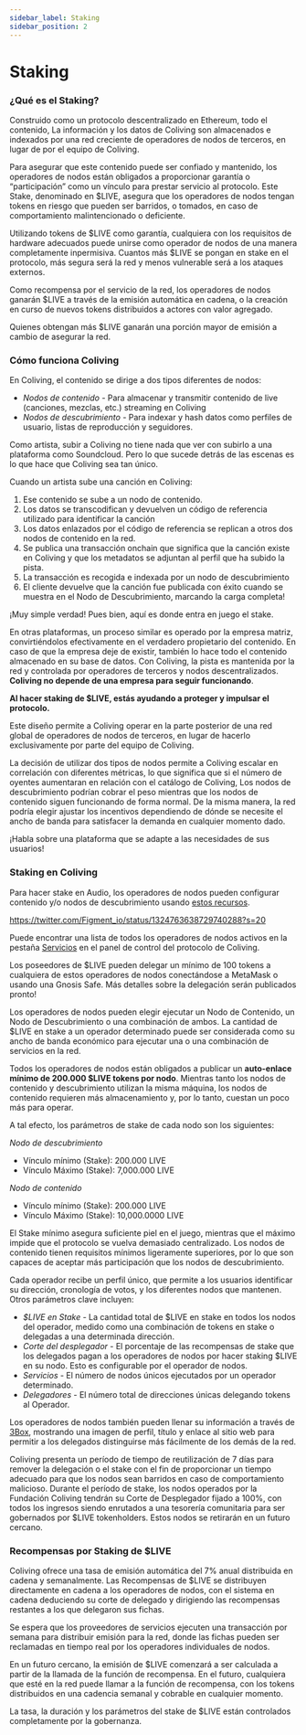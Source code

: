 ```yaml
---
sidebar_label: Staking
sidebar_position: 2
---
```


# Staking

### ¿Qué es el Staking?

Construido como un protocolo descentralizado en Ethereum, todo el contenido, La información y los datos de Coliving son almacenados e indexados por una red creciente de operadores de nodos de terceros, en lugar de por el equipo de Coliving.

Para asegurar que este contenido puede ser confiado y mantenido, los operadores de nodos están obligados a proporcionar garantía o “participación” como un vínculo para prestar servicio al protocolo. Este Stake, denominado en $LIVE, asegura que los operadores de nodos tengan tokens en riesgo que pueden ser barridos, o tomados, en caso de comportamiento malintencionado o deficiente.

Utilizando tokens de $LIVE como garantía, cualquiera con los requisitos de hardware adecuados puede unirse como operador de nodos de una manera completamente inpermisiva. Cuantos más $LIVE se pongan en stake en el protocolo, más segura será la red y menos vulnerable será a los ataques externos.

Como recompensa por el servicio de la red, los operadores de nodos ganarán $LIVE a través de la emisión automática en cadena, o la creación en curso de nuevos tokens distribuidos a actores con valor agregado.

Quienes obtengan más $LIVE ganarán una porción mayor de emisión a cambio de asegurar la red.

### Cómo funciona Coliving

En Coliving, el contenido se dirige a dos tipos diferentes de nodos:

* _Nodos de contenido_ - Para almacenar y transmitir contenido de live \(canciones, mezclas, etc.\) streaming en Coliving
* _Nodos de descubrimiento_ - Para indexar y hash datos como perfiles de usuario, listas de reproducción y seguidores.

Como artista, subir a Coliving no tiene nada que ver con subirlo a una plataforma como Soundcloud. Pero lo que sucede detrás de las escenas es lo que hace que Coliving sea tan único.

Cuando un artista sube una canción en Coliving:

1. Ese contenido se sube a un nodo de contenido.
2. Los datos se transcodifican y devuelven un código de referencia utilizado para identificar la canción
3. Los datos enlazados por el código de referencia se replican a otros dos nodos de contenido en la red.
4. Se publica una transacción onchain que significa que la canción existe en Coliving y que los metadatos se adjuntan al perfil que ha subido la pista.
5. La transacción es recogida e indexada por un nodo de descubrimiento
6. El cliente devuelve que la canción fue publicada con éxito cuando se muestra en el Nodo de Descubrimiento, marcando la carga completa!

¡Muy simple verdad! Pues bien, aquí es donde entra en juego el stake.

En otras plataformas, un proceso similar es operado por la empresa matriz, convirtiéndolos efectivamente en el verdadero propietario del contenido. En caso de que la empresa deje de existir, también lo hace todo el contenido almacenado en su base de datos. Con Coliving, la pista es mantenida por la red y controlada por operadores de terceros y nodos descentralizados. **Coliving no depende de una empresa para seguir funcionando**.

**Al hacer staking de $LIVE, estás ayudando a proteger y impulsar el protocolo.**

Este diseño permite a Coliving operar en la parte posterior de una red global de operadores de nodos de terceros, en lugar de hacerlo exclusivamente por parte del equipo de Coliving.

La decisión de utilizar dos tipos de nodos permite a Coliving escalar en correlación con diferentes métricas, lo que significa que si el número de oyentes aumentaran en relación con el catálogo de Coliving, Los nodos de descubrimiento podrían cobrar el peso mientras que los nodos de contenido siguen funcionando de forma normal. De la misma manera, la red podría elegir ajustar los incentivos dependiendo de dónde se necesite el ancho de banda para satisfacer la demanda en cualquier momento dado.

¡Habla sobre una plataforma que se adapte a las necesidades de sus usuarios!

### **Staking en Coliving**

Para hacer stake en Audio, los operadores de nodos pueden configurar contenido y/o nodos de descubrimiento usando [estos recursos](https://github.com/dgc-network/-protocol/wiki/Staking-Resources).

https://twitter.com/Figment_io/status/1324763638729740288?s=20

Puede encontrar una lista de todos los operadores de nodos activos en la pestaña [Servicios](https://dashboard..org/services) en el panel de control del protocolo de Coliving.

Los poseedores de $LIVE pueden delegar un mínimo de 100 tokens a cualquiera de estos operadores de nodos conectándose a MetaMask o usando una Gnosis Safe. Más detalles sobre la delegación serán publicados pronto!

Los operadores de nodos pueden elegir ejecutar un Nodo de Contenido, un Nodo de Descubrimiento o una combinación de ambos. La cantidad de $LIVE en stake a un operador determinado puede ser considerada como su ancho de banda económico para ejecutar una o una combinación de servicios en la red.

Todos los operadores de nodos están obligados a publicar un **auto-enlace mínimo de 200.000 $LIVE tokens por nodo**. Mientras tanto los nodos de contenido y descubrimiento utilizan la misma máquina, los nodos de contenido requieren más almacenamiento y, por lo tanto, cuestan un poco más para operar.

A tal efecto, los parámetros de stake de cada nodo son los siguientes:

_Nodo de descubrimiento_

* Vínculo mínimo (Stake): 200.000 LIVE
* Vínculo Máximo (Stake): 7,000.000 LIVE

_Nodo de contenido_

* Vínculo mínimo (Stake): 200.000 LIVE
* Vínculo Máximo (Stake): 10,000.0000 LIVE

El Stake mínimo asegura suficiente piel en el juego, mientras que el máximo impide que el protocolo se vuelva demasiado centralizado. Los nodos de contenido tienen requisitos mínimos ligeramente superiores, por lo que son capaces de aceptar más participación que los nodos de descubrimiento.

Cada operador recibe un perfil único, que permite a los usuarios identificar su dirección, cronología de votos, y los diferentes nodos que mantenen. Otros parámetros clave incluyen:

* _$LIVE en Stake_ - La cantidad total de $LIVE en stake en todos los nodos del operador, medido como una combinación de tokens en stake o delegadas a una determinada dirección.
* _Corte del desplegador_ - El porcentaje de las recompensas de stake que los delegados pagan a los operadores de nodos por hacer staking $LIVE en su nodo. Esto es configurable por el operador de nodos.
* _Servicios_ - El número de nodos únicos ejecutados por un operador determinado.
* _Delegadores_ - El número total de direcciones únicas delegando tokens al Operador.

Los operadores de nodos también pueden llenar su información a través de [3Box](https://3box.io/), mostrando una imagen de perfil, título y enlace al sitio web para permitir a los delegados distinguirse más fácilmente de los demás de la red.

Coliving presenta un período de tiempo de reutilización de 7 días para remover la delegación o el stake con el fin de proporcionar un tiempo adecuado para que los nodos sean barridos en caso de comportamiento malicioso. Durante el período de stake, los nodos operados por la Fundación Coliving tendrán su Corte de Desplegador fijado a 100%, con todos los ingresos siendo enrutados a una tesorería comunitaria para ser gobernados por $LIVE tokenholders. Estos nodos se retirarán en un futuro cercano.

### **Recompensas por Staking de $LIVE**

Coliving ofrece una tasa de emisión automática del 7% anual distribuida en cadena y semanalmente. Las Recompensas de $LIVE se distribuyen directamente en cadena a los operadores de nodos, con el sistema en cadena deduciendo su corte de delegado y dirigiendo las recompensas restantes a los que delegaron sus fichas.

Se espera que los proveedores de servicios ejecuten una transacción por semana para distribuir emisión para la red, donde las fichas pueden ser reclamadas en tiempo real por los operadores individuales de nodos.

En un futuro cercano, la emisión de $LIVE comenzará a ser calculada a partir de la llamada de la función de recompensa. En el futuro, cualquiera que esté en la red puede llamar a la función de recompensa, con los tokens distribuidos en una cadencia semanal y cobrable en cualquier momento.

La tasa, la duración y los parámetros del stake de $LIVE están controlados completamente por la gobernanza.

